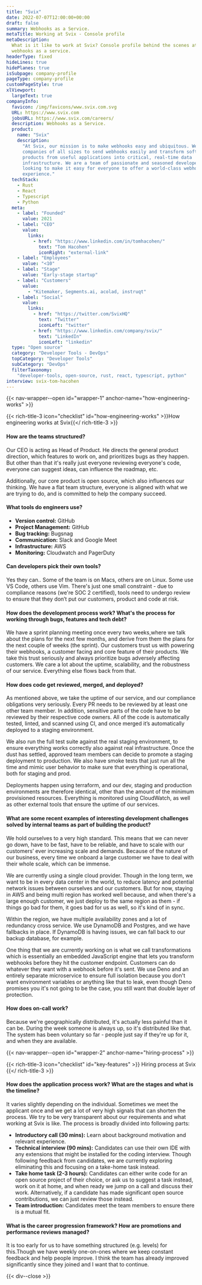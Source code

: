 ```yaml
---
title: "Svix"
date: 2022-07-07T12:00:00+00:00
draft: false
summary: Webhooks as a Service.
metaTitle: Working at Svix - Console profile
metaDescription:
  What is it like to work at Svix? Console profile behind the scenes at Svix -
  webhooks as a service.
headerType: fixed
hideLines: true
hidePlanes: true
isSubpage: company-profile
pageType: company-profile
customPageStyle: true
xlViewport:
  largeText: true
companyInfo:
  favicon: /img/favicons/www.svix.com.svg
  URL: https://www.svix.com
  jobsURL: https://www.svix.com/careers/
  description: Webhooks as a Service.
  product:
    name: "Svix"
    description:
      "At Svix, our mission is to make webhooks easy and ubiquitous. We enable
      companies of all sizes to send webhooks easily and transform software
      products from useful applications into critical, real-time data
      infrastructure. We are a team of passionate and seasoned developers
      looking to make it easy for everyone to offer a world-class webhooks
      experience."
  techStack:
    - Rust
    - React
    - Typescript
    - Python
  meta:
    - label: "Founded"
      value: 2021
    - label: "CEO"
      value:
        links:
          - href: "https://www.linkedin.com/in/tomhacohen/"
            text: "Tom Hacohen"
            iconRight: "external-link"
    - label: "Employees"
      value: "<10"
    - label: "Stage"
      value: "Early-stage startup"
    - label: "Customers"
      value:
        - "Kitemaker, Segments.ai, acolad, instruqt"
    - label: "Social"
      value:
        links:
          - href: "https://twitter.com/SvixHQ"
            text: "Twitter"
            iconLeft: "twitter"
          - href: "https://www.linkedin.com/company/svix/"
            text: "LinkedIn"
            iconLeft: "linkedin"
  type: "Open source"
  category: "Developer Tools - DevOps"
  topCategory: "Developer Tools"
  subCategory: "DevOps"
  filterTaxonomy:
    "developer-tools, open-source, rust, react, typescript, python"
interview: svix-tom-hacohen
---
```


{{< nav-wrapper--open id="wrapper-1" anchor-name="how-engineering-works" >}}

{{< rich-title-3 icon="checklist" id="how-engineering-works" >}}How engineering
works at Svix{{</ rich-title-3 >}}

#### How are the teams structured?

Our CEO is acting as Head of Product. He directs the general product direction,
which features to work on, and prioritizes bugs as they happen. But other than
that it's really just everyone reviewing everyone's code, everyone can suggest
ideas, can influence the roadmap, etc.

Additionally, our core product is open source, which also influences our
thinking. We have a flat team structure, everyone is aligned with what we are
trying to do, and is committed to help the company succeed.

#### What tools do engineers use?

- **Version control:** GitHub
- **Project Management:** GitHub
- **Bug tracking:** Bugsnag
- **Communication:** Slack and Google Meet
- **Infrastructure:** AWS
- **Monitoring:** Cloudwatch and PagerDuty

#### Can developers pick their own tools?

Yes they can.. Some of the team is on Macs, others are on Linux. Some use VS
Code, others use Vim. There's just one small constraint - due to compliance
reasons (we're SOC 2 certified), tools need to undergo review to ensure that
they don’t put our customers, product and code at risk.

#### How does the development process work? What's the process for working through bugs, features and tech debt?

We have a sprint planning meeting once every two weeks,where we talk about the
plans for the next few months, and derive from them the plans for the next
couple of weeks (the sprint). Our customers trust us with powering their
webhooks, a customer facing and core feature of their products. We take this
trust seriously and always prioritize bugs adversely affecting customers. We
care a lot about the uptime, scalability, and the robustness of our service.
Everything else flows back from that.

#### How does code get reviewed, merged, and deployed?

As mentioned above, we take the uptime of our service, and our compliance
obligations very seriously. Every PR needs to be reviewed by at least one other
team member. In addition, sensitive parts of the code have to be reviewed by
their respective code owners. All of the code is automatically tested, linted,
and scanned using CI, and once merged it’s automatically deployed to a staging
environment.

We also run the full test suite against the real staging environment, to ensure
everything works correctly also against real infrastructure. Once the dust has
settled, approved team members can decide to promote a staging deployment to
production. We also have smoke tests that just run all the time and mimic user
behavior to make sure that everything is operational, both for staging and prod.

Deployments happen using terraform, and our dev, staging and production
environments are therefore identical, other than the amount of the minimum
provisioned resources. Everything is monitored using CloudWatch, as well as
other external tools that ensure the uptime of our services.

#### What are some recent examples of interesting development challenges solved by internal teams as part of building the product?

We hold ourselves to a very high standard. This means that we can never go down,
have to be fast, have to be reliable, and have to scale with our customers’ ever
increasing scale and demands. Because of the nature of our business, every time
we onboard a large customer we have to deal with their whole scale, which can be
immense.

We are currently using a single cloud provider. Though in the long term, we want
to be in every data center in the world, to reduce latency and potential network
issues between ourselves and our customers. But for now, staying in AWS and
being multi region has worked well because, and when there's a large enough
customer, we just deploy to the same region as them - if things go bad for them,
it goes bad for us as well, so it's kind of in sync.

Within the region, we have multiple availability zones and a lot of redundancy
cross service. We use DynamoDB and Postgres, and we have fallbacks in place. If
DynamoDB is having issues, we can fall back to our backup database, for example.

One thing that we are currently working on is what we call transformations which
is essentially an embedded JavaScript engine that lets you transform webhooks
before they hit the customer endpoint. Customers can do whatever they want with
a webhook before it's sent. We use Deno and an entirely separate microservice to
ensure full isolation because you don't want environment variables or anything
like that to leak, even though Deno promises you it's not going to be the case,
you still want that double layer of protection.

#### How does on-call work?

Because we're geographically distributed, it's actually less painful than it can
be. During the week someone is always up, so it's distributed like that. The
system has been voluntary so far - people just say if they're up for it, and
when they are available.

{{< nav-wrapper--open id="wrapper-2" anchor-name="hiring-process" >}}

{{< rich-title-3 icon="checklist" id="key-features" >}} Hiring process at Svix
{{</ rich-title-3 >}}

#### How does the application process work? What are the stages and what is the timeline?

It varies slightly depending on the individual. Sometimes we meet the applicant
once and we get a lot of very high signals that can shorten the process. We try
to be very transparent about our requirements and what working at Svix is like.
The process is broadly divided into following parts:

- **Introductory call (30 mins):** Learn about background motivation and
  relevant experience.
- **Technical interview (90 mins):** Candidates can use their own IDE with any
  extensions that might be installed for the coding interview. Though following
  feedback from candidates, we are currently exploring eliminating this and
  focusing on a take-home task instead.
- **Take home task (2-3 hours):** Candidates can either write code for an open
  source project of their choice, or ask us to suggest a task instead, work on
  it at home, and when ready we jump on a call and discuss their work.
  Alternatively, if a candidate has made significant open source contributions,
  we can just review those instead.
- **Team introduction:** Candidates meet the team members to ensure there is a
  mutual fit.

#### What is the career progression framework? How are promotions and performance reviews managed?

It is too early for us to have something structured (e.g. levels) for
this.Though we have weekly one-on-ones where we keep constant feedback and help
people improve. I think the team has already improved significantly since they
joined and I want that to continue.

{{< div--close >}}
